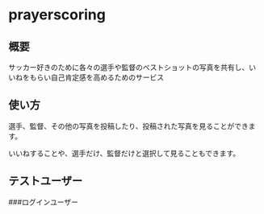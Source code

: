 # prayerscoring

## 概要

サッカー好きのために各々の選手や監督のベストショットの写真を共有し、いいねをもらい自己肯定感を高めるためのサービス

## 使い方

選手、監督、その他の写真を投稿したり、投稿された写真を見ることができます。

いいねすることや、選手だけ、監督だけと選択して見ることもできます。

## テストユーザー

###ログインユーザー
